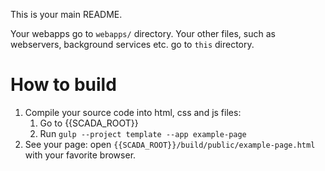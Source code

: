 This is your main README.

Your webapps go to `webapps/` directory. Your other files, such as webservers, background services etc. go to `this` directory.

# How to build

1. Compile your source code into html, css and js files:  
    1. Go to {{SCADA_ROOT}}
    2. Run `gulp --project template --app example-page`
2. See your page: open `{{SCADA_ROOT}}/build/public/example-page.html` with your favorite browser.
